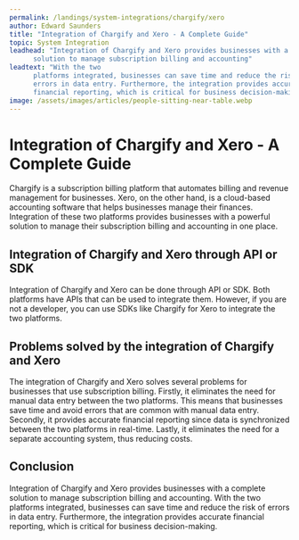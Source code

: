 ```yaml
---
permalink: /landings/system-integrations/chargify/xero
author: Edward Saunders
title: "Integration of Chargify and Xero - A Complete Guide"
topic: System Integration
leadhead: "Integration of Chargify and Xero provides businesses with a complete
      solution to manage subscription billing and accounting"
leadtext: "With the two
      platforms integrated, businesses can save time and reduce the risk of
      errors in data entry. Furthermore, the integration provides accurate
      financial reporting, which is critical for business decision-making."
image: /assets/images/articles/people-sitting-near-table.webp
---
```

<div class="arttext">    <h1>Integration of Chargify and Xero - A Complete Guide</h1>
    <p>
      Chargify is a subscription billing platform that automates billing and
      revenue management for businesses. Xero, on the other hand, is a
      cloud-based accounting software that helps businesses manage their
      finances. Integration of these two platforms provides businesses with a
      powerful solution to manage their subscription billing and accounting in
      one place.
    </p>
    <h2>Integration of Chargify and Xero through API or SDK</h2>
    <p>
      Integration of Chargify and Xero can be done through API or SDK. Both
      platforms have APIs that can be used to integrate them. However, if you are
      not a developer, you can use SDKs like Chargify for Xero to integrate the
      two platforms.
    </p>
    <h2>Problems solved by the integration of Chargify and Xero</h2>
    <p>
      The integration of Chargify and Xero solves several problems for businesses
      that use subscription billing. Firstly, it eliminates the need for manual
      data entry between the two platforms. This means that businesses save time
      and avoid errors that are common with manual data entry. Secondly, it
      provides accurate financial reporting since data is synchronized between
      the two platforms in real-time. Lastly, it eliminates the need for a
      separate accounting system, thus reducing costs.
    </p>
    <h2>Conclusion</h2>
    <p>
      Integration of Chargify and Xero provides businesses with a complete
      solution to manage subscription billing and accounting. With the two
      platforms integrated, businesses can save time and reduce the risk of
      errors in data entry. Furthermore, the integration provides accurate
      financial reporting, which is critical for business decision-making.  </p>
</div>